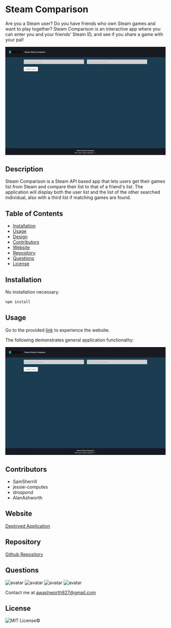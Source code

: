 # Steam Comparison

Are you a Steam user? Do you have friends who own Steam games and want to play together? Steam Comparison is an interactive app where you can enter you and your friends' Steam ID, and see if you share a game with your pal!

![screenshot](./public/images/project_02_steam-comparison.png)

## Description

Steam Comparison is a Steam API based app that lets users get their games list from Steam and compare their list to that of a friend's list. The application will display both the user list and the list of the other searched individual, also with a third list if matching games are found.

## Table of Contents

* [Installation](#installation)
* [Usage](#usage)
* [Design](#design)
* [Contributors](#contributors)
* [Website](#website)
* [Repository](#repository)
* [Questions](#questions)
* [License](#license)

## Installation

No installation necessary.

```sh
npm install
```

## Usage

Go to the provided <a href="https://steam-comparison.herokuapp.com/">link</a> to experience the website.



The following demonstrates general application functionality:

![steam-comparison demo](./public/images/project_02_steam-comparison.png)

## Contributors

* SamSherrill
* jessie-computes
* drospond
* AlanAshworth

## Website

[Deployed Application](https://steam-comparison.herokuapp.com/)

## Repository

[Github Repository](https://github.com/SamSherrill/project-2)

## Questions

<img src="https://avatars2.githubusercontent.com/u/38333695?v=4" alt="avatar" width="100px" height="100px" />
<img src="https://avatars0.githubusercontent.com/u/60405600?v=4" alt="avatar" width="100px" height="100px" />
<img src="https://avatars1.githubusercontent.com/u/43630721?v=4" alt="avatar" width="100px" height="100px" />
<img src="https://avatars3.githubusercontent.com/u/54105679?v=4" alt="avatar" width="100px" height="100px" />

Contact me at <a href="mailto:awashworth927@gmail.com">awashworth927@gmail.com</a>

## License

![MIT License](https://img.shields.io/apm/l/atomic-design-ui.svg?)©